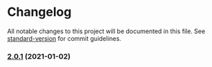 # Changelog

All notable changes to this project will be documented in this file. See [standard-version](https://github.com/conventional-changelog/standard-version) for commit guidelines.

### [2.0.1](https://github.com/tmcw/linkrot/compare/v2.0.0-beta.1...v2.0.1) (2021-01-02)
